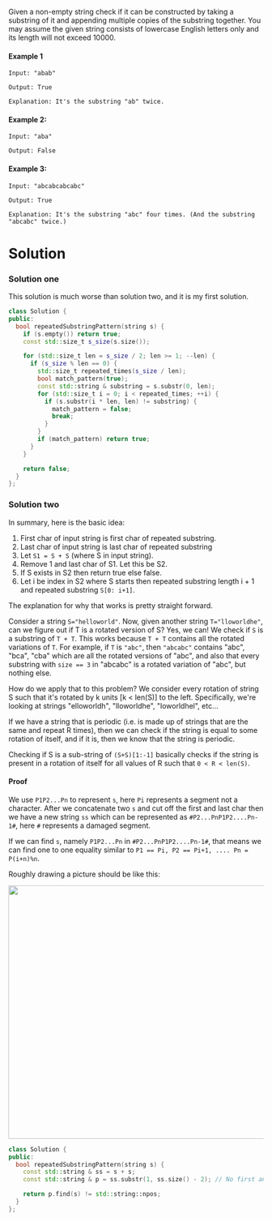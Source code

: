 Given a non-empty string check if it can be constructed by taking a substring of it and appending multiple copies of the substring together. You may assume the given string consists of lowercase English letters only and its length will not exceed 10000.

#### Example 1
  
```  
Input: "abab"

Output: True

Explanation: It's the substring "ab" twice.
```

#### Example 2:

```
Input: "aba"

Output: False
```

#### Example 3:

```
Input: "abcabcabcabc"

Output: True

Explanation: It's the substring "abc" four times. (And the substring "abcabc" twice.)
```  

# Solution

### Solution one

This solution is much worse than solution two, and it is my first solution.

```cpp
class Solution {
public:
  bool repeatedSubstringPattern(string s) {
    if (s.empty()) return true;
    const std::size_t s_size(s.size());

    for (std::size_t len = s_size / 2; len >= 1; --len) {
      if (s_size % len == 0) {
        std::size_t repeated_times(s_size / len);
        bool match_pattern(true);
        const std::string & substring = s.substr(0, len);
        for (std::size_t i = 0; i < repeated_times; ++i) {
          if (s.substr(i * len, len) != substring) {
            match_pattern = false;
            break;
          }
        }
        if (match_pattern) return true;
      }
    }

    return false;
  }
};
```

### Solution two
  
In summary, here is the basic idea:

1. First char of input string is first char of repeated substring.
2. Last char of input string is last char of repeated substring
3. Let ```S1 = S + S``` (where S in input string).
4. Remove 1 and last char of S1. Let this be S2.
5. If S exists in S2 then return true else false.
6. Let i be index in S2 where S starts then repeated substring length i + 1 and repeated substring ```S[0: i+1]```.

The explanation for why that works is pretty straight forward.
  
Consider a string ```S="helloworld"```. Now, given another string ```T="lloworldhe"```, can we figure out if T is a rotated version of S? Yes, we can! We check if ```S``` is a substring of ```T + T```. This works because ```T + T``` contains all the rotated variations of ```T```. For example, if ```T``` is ```"abc"```, then ```"abcabc"``` contains "abc", "bca", "cba" which are all the rotated versions of "abc", and also that every substring with ```size == 3``` in "abcabc" is a rotated variation of "abc", but nothing else.

How do we apply that to this problem? We consider every rotation of string S such that it's rotated by k units [k < len(S)] to the left. Specifically, we're looking at strings "elloworldh", "lloworldhe", "loworldhel", etc...

If we have a string that is periodic (i.e. is made up of strings that are the same and repeat R times), then we can check if the string is equal to some rotation of itself, and if it is, then we know that the string is periodic.

Checking if S is a sub-string of ```(S+S)[1:-1]``` basically checks if the string is present in a rotation of itself for all values of R such that ```0 < R < len(S)```.


#### Proof

We use ```P1P2...Pn``` to represent ```s```, here ```Pi``` represents a segment not a character. After we concatenate two ```s``` and cut off the first and last char then we have a new string ```ss``` which can be represented as ```#P2...PnP1P2....Pn-1#```, here ```#``` represents a damaged segment.

If we can find ```s```, namely ```P1P2...Pn``` in ```#P2...PnP1P2....Pn-1#```, that means we can find one to one equality similar to ```P1 == Pi, P2 == Pi+1, .... Pn = P(i+n)%n```.

Roughly drawing a picture should be like this:

<img src="https://discuss.leetcode.com/assets/uploads/files/1509257149982-wechatimg5-resized.jpeg" height = "500" width="800">

```cpp
class Solution {
public:
  bool repeatedSubstringPattern(string s) {
    const std::string & ss = s + s;
    const std::string & p = ss.substr(1, ss.size() - 2); // No first and last char

    return p.find(s) != std::string::npos;
  }
};
```
